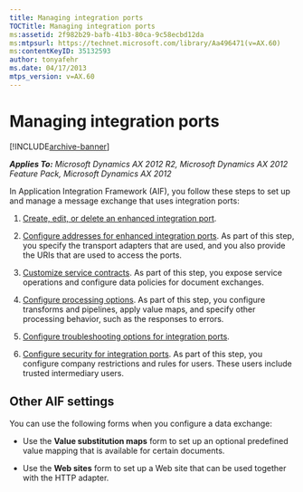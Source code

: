 ```yaml
---
title: Managing integration ports
TOCTitle: Managing integration ports
ms:assetid: 2f982b29-bafb-41b3-80ca-9c58ecbd12da
ms:mtpsurl: https://technet.microsoft.com/library/Aa496471(v=AX.60)
ms:contentKeyID: 35132593
author: tonyafehr
ms.date: 04/17/2013
mtps_version: v=AX.60
---
```


# Managing integration ports 


[!INCLUDE[archive-banner](includes/archive-banner.md)]


_**Applies To:** Microsoft Dynamics AX 2012 R2, Microsoft Dynamics AX 2012 Feature Pack, Microsoft Dynamics AX 2012_

In Application Integration Framework (AIF), you follow these steps to set up and manage a message exchange that uses integration ports:

1.  [Create, edit, or delete an enhanced integration port](create-edit-or-delete-an-enhanced-integration-port.md).

2.  [Configure addresses for enhanced integration ports](configure-addresses-for-enhanced-integration-ports.md). As part of this step, you specify the transport adapters that are used, and you also provide the URIs that are used to access the ports.

3.  [Customize service contracts](customize-service-contracts.md). As part of this step, you expose service operations and configure data policies for document exchanges.

4.  [Configure processing options](configure-processing-options.md). As part of this step, you configure transforms and pipelines, apply value maps, and specify other processing behavior, such as the responses to errors.

5.  [Configure troubleshooting options for integration ports](configure-troubleshooting-options-for-integration-ports.md).

6.  [Configure security for integration ports](configure-security-for-integration-ports.md). As part of this step, you configure company restrictions and rules for users. These users include trusted intermediary users.

## Other AIF settings

You can use the following forms when you configure a data exchange:

  - Use the **Value substitution maps** form to set up an optional predefined value mapping that is available for certain documents.

  - Use the **Web sites** form to set up a Web site that can be used together with the HTTP adapter.

